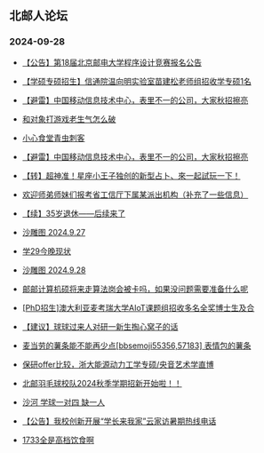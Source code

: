 ## 北邮人论坛 
### 2024-09-28

+ [【公告】第18届北京邮电大学程序设计竞赛报名公告](https://bbs.byr.cn/article/ACM%5FICPC/101516)

+ [【学硕专硕招生】信通院温向明实验室苗建松老师组招收学专硕1名](https://bbs.byr.cn/article/AimGraduate/1231219)

+ [【避雷】中国移动信息技术中心，表里不一的公司，大家秋招擦亮](https://bbs.byr.cn/article/Job/2216503)

+ [和对象打游戏老生气怎么破](https://bbs.byr.cn/article/Feeling/3209754)

+ [小心食堂青虫刺客](https://bbs.byr.cn/article/Picture/3367831)

+ [【避雷】中国移动信息技术中心，表里不一的公司，大家秋招擦亮](https://bbs.byr.cn/article/WorkLife/1220356)

+ [【转】超神准！星座小王子独创的新型占卜、來一起試玩一下！](https://bbs.byr.cn/article/Constellations/326533)

+ [欢迎师弟师妹们报考省工信厅下属某派出机构（补充了一些信息）](https://bbs.byr.cn/article/Fujian/462920)

+ [【续】35岁退休——后续来了](https://bbs.byr.cn/article/Talking/6426899)

+ [沙雕图 2024.9.27](https://bbs.byr.cn/article/Joke/732455)

+ [学29今晚现状](https://bbs.byr.cn/article/Picture/3367915)

+ [沙雕图 2024.9.28](https://bbs.byr.cn/article/Joke/732467)

+ [邮邮计算机硕将来走算法岗会被卡吗，如果没问题需要准备什么呢](https://bbs.byr.cn/article/Job/2216490)

+ [[PhD招生]澳大利亚麦考瑞大学AIoT课题组招收多名全奖博士生及合](https://bbs.byr.cn/article/GoAbroad/397639)

+ [【建议】球球过来人对研一新生掏心窝子的话](https://bbs.byr.cn/article/AimGraduate/1231241)

+ [麦当劳的薯条能不能再少点[bbsemoji55356,57183] 表情包的薯条](https://bbs.byr.cn/article/Picture/3367896)

+ [保研offer比较，浙大能源动力工学专硕/央音艺术学直博](https://bbs.byr.cn/article/AimGraduate/1231215)

+ [北邮羽毛球校队2024秋季学期招新开始啦！！](https://bbs.byr.cn/article/Badminton/163326)

+ [沙河 学球一对四 缺一人](https://bbs.byr.cn/article/Badminton/163405)

+ [【公告】我校创新开展“学长来我家”云家访暑期热线电话](https://bbs.byr.cn/article/Selfsupport/23817)

+ [1733全是高档饮食啊](https://bbs.byr.cn/article/Talking/6427267)

